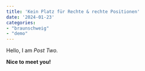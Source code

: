 ```yaml
---
title: 'Kein Platz für Rechte & rechte Positionen'
date: '2024-01-23'
categories:
- "braunschweig"
- "demo"
---
```


Hello, I am _Post Two._

**Nice to meet you!**